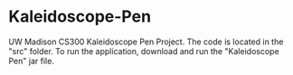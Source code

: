 # Kaleidoscope-Pen
UW Madison CS300 Kaleidoscope Pen Project.
The code is located in the "src" folder. To run the application, download and run the "Kaleidoscope Pen" jar file.
